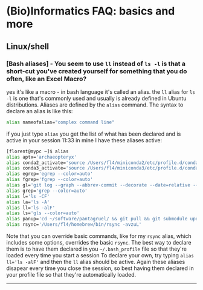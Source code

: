 # (Bio)Informatics FAQ: basics and more

## Linux/shell

### \[Bash aliases\] - You seem to use `ll` instead of `ls -l`  is that a short-cut you've created yourself for something that you do often, like an Excel Macro?

yes it's like a macro - in bash language it's called an alias. the `ll` alias for `ls -l` is one that's commonly used and usually is already defined in Ubuntu distributions. Aliases are defined by the `alias` command. The syntax to declare an alias is like this:
```sh
alias nameofalias="complex command line"
```
if you just type `alias` you get the list of what has been declared and is active in your session
11:33
in mine I have these aliases active:
```sh
[florent@mypc ~]$ alias
alias aptx='archaeopteryx'
alias conda2_activate='source /Users/fl4/miniconda2/etc/profile.d/conda.sh && conda activate'
alias conda3_activate='source /Users/fl4/miniconda3/etc/profile.d/conda.sh && conda activate'
alias egrep='egrep --color=auto'
alias fgrep='fgrep --color=auto'
alias gl='git log --graph --abbrev-commit --decorate --date=relative --format=format:'\''%C(bold blue)%h%C(reset) - %C(bold green)(%ar)%C(reset) %C(white)%s%C(reset) %C(dim white)- %an%C(reset)%C(bold yellow)%d%C(reset)'\'' --all'
alias grep='grep --color=auto'
alias l='ls -CF'
alias la='ls -A'
alias ll='ls -alF'
alias ls='gls --color=auto'
alias panup='cd ~/software/pantagruel/ && git pull && git submodule update && cd -'
alias rsync='/Users/fl4/homebrew/bin/rsync -avzuL'
```

Note that you can override basic commands, like for my `rsync` alias, which includes some options, overrides the basic `rsync`. The best way to declare them is to have them declared in you `~/.bash_profile` file so that they're loaded every time you start a session
To declare your own, try typing `alias ll='ls -alF'` and then the `ll` alias should be active.
Again these aliases disapear every time you close the session, so best having them declared in your profile file so that they're automatically loaded.

_______
